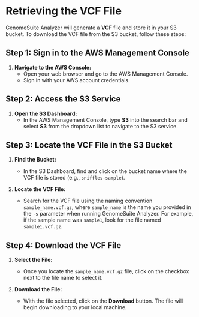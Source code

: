 # Retrieving the VCF File

GenomeSuite Analyzer will generate a **VCF** file and store it in your S3 bucket. To download the VCF file from the S3 bucket, follow these steps:

## Step 1: Sign in to the AWS Management Console

1. **Navigate to the AWS Console:**
   * Open your web browser and go to the AWS Management Console.
   * Sign in with your AWS account credentials.

## Step 2: Access the S3 Service

1. **Open the S3 Dashboard:**
   * In the AWS Management Console, type **S3** into the search bar and select **S3** from the dropdown list to navigate to the S3 service.

## Step 3: Locate the VCF File in the S3 Bucket

1. **Find the Bucket:**
   * In the S3 Dashboard, find and click on the bucket name where the VCF file is stored (e.g., `sniffles-sample`).

2. **Locate the VCF File:**
   * Search for the VCF file using the naming convention `sample_name.vcf.gz`, where `sample_name` is the name you provided in the `-s` parameter when running GenomeSuite Analyzer. For example, if the sample name was `sample1`, look for the file named `sample1.vcf.gz`.

## Step 4: Download the VCF File

1. **Select the File:**
   * Once you locate the `sample_name.vcf.gz` file, click on the checkbox next to the file name to select it.

2. **Download the File:**
   * With the file selected, click on the **Download** button. The file will begin downloading to your local machine.